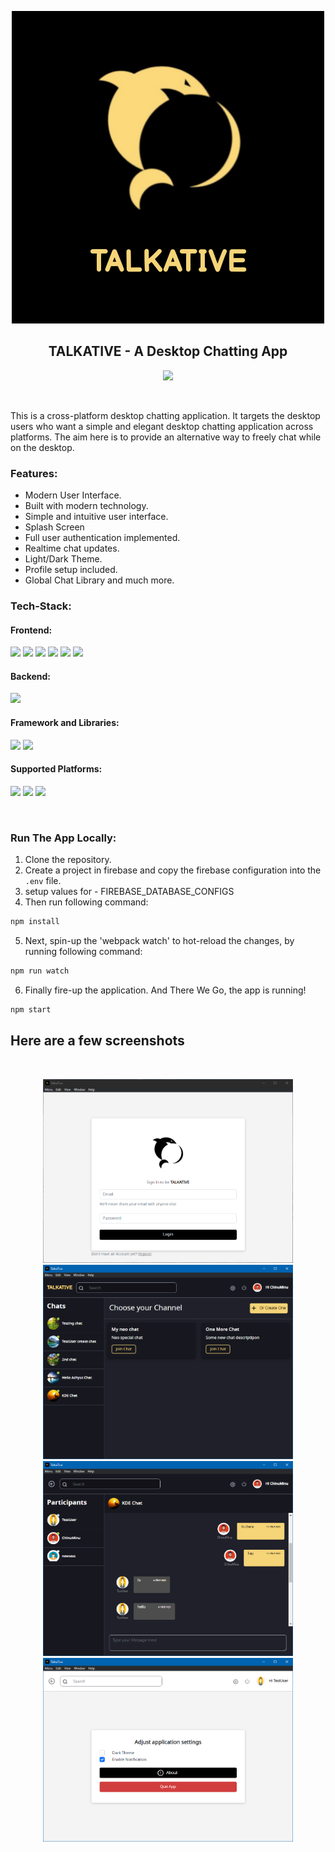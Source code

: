 <p align="center">
<img src="https://github.com/code-merge/talktive/blob/master/assets/logo.png">
</p>

<h2 align="center"> TALKATIVE - A Desktop Chatting App </h2>
<p align="center"> <a href="https://github.com/code-merge/talktive/releases"><img src="https://img.shields.io/badge/Download-GitHub%20Releases-orange?style=flat-square&logo=github"></a> </p>
<br>
<p align="left">
This is a cross-platform desktop chatting application. It targets the desktop users who want a simple and elegant desktop chatting application across platforms.
The aim here is to provide an alternative way to freely chat while on the desktop.
</p>

### Features:

- Modern User Interface.
- Built with modern technology.
- Simple and intuitive user interface.
- Splash Screen
- Full user authentication implemented.
- Realtime chat updates.
- Light/Dark Theme.
- Profile setup included.
- Global Chat Library and much more.

### Tech-Stack:

#### Frontend:

<p align="left">
<img src="https://img.shields.io/badge/HTML5-E34F26?style=for-the-badge&logo=html5&logoColor=white">

<img src="https://img.shields.io/badge/CSS-239120?&style=for-the-badge&logo=css3&logoColor=white">

<img src="https://img.shields.io/badge/Sass-CC6699?style=for-the-badge&logo=sass&logoColor=white">

<img src="https://img.shields.io/badge/JavaScript-F7DF1E?style=for-the-badge&logo=javascript&logoColor=black">

<img src="https://img.shields.io/badge/React-20232A?style=for-the-badge&logo=react&logoColor=61DAFB">

<img src="https://img.shields.io/badge/Redux-593D88?style=for-the-badge&logo=redux&logoColor=white">
</p>

#### Backend:

<img src="https://img.shields.io/badge/Firebase-039BE5?style=for-the-badge&logo=Firebase&logoColor=white">

#### Framework and Libraries:

<p align="left">
<img src="https://img.shields.io/badge/Electron-191970?style=for-the-badge&logo=Electron&logoColor=white">

<img src="https://img.shields.io/badge/webpack-%238DD6F9.svg?style=for-the-badge&logo=webpack&logoColor=black">
</p>

#### Supported Platforms:

<p align="left">
<img src="https://img.shields.io/badge/Windows-0078D6?style=for-the-badge&logo=windows&logoColor=white">

<img src="https://img.shields.io/badge/mac%20os-000000?style=for-the-badge&logo=apple&logoColor=white">

<img src="https://img.shields.io/badge/Linux-FCC624?style=for-the-badge&logo=linux&logoColor=black">
</p>

<br>

### Run The App Locally:

1. Clone the repository.
2. Create a project in firebase and copy the firebase configuration into the `.env` file.
3. setup values for - FIREBASE_DATABASE_CONFIGS
4. Then run following command:

```sh
npm install
```

5. Next, spin-up the 'webpack watch' to hot-reload the changes, by running following command:

```sh
npm run watch
```

6. Finally fire-up the application. And There We Go, the app is running!

```sh
npm start
```

## Here are a few screenshots

<br>
<p align="center">
<img src="https://github.com/code-merge/talktive/blob/master/assets/02_login_screen_light.png" width="400" >
<img src="https://github.com/code-merge/talktive/blob/master/assets/04_home_screen_dark.png" width="400" >
<img src="https://github.com/code-merge/talktive/blob/master/assets/05_chat_screen_dark.png" width="400" >
<img src="https://github.com/code-merge/talktive/blob/master/assets/07_settings_screen_light.png" width="400" >
</p>
